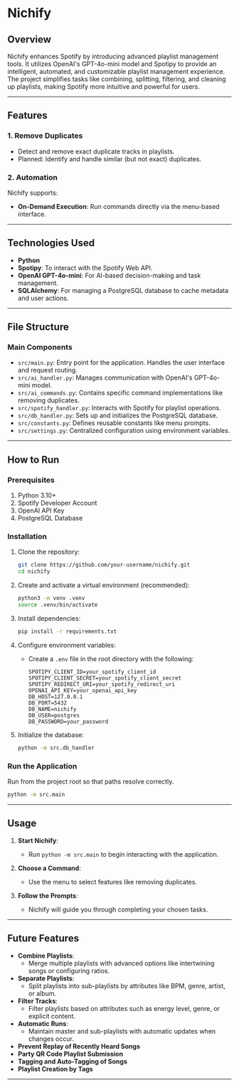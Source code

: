 # Nichify

## Overview

Nichify enhances Spotify by introducing advanced playlist management tools. It utilizes OpenAI's GPT-4o-mini model and Spotipy to provide an intelligent, automated, and customizable playlist management experience. The project simplifies tasks like combining, splitting, filtering, and cleaning up playlists, making Spotify more intuitive and powerful for users.

---

## Features

### 1. Remove Duplicates

- Detect and remove exact duplicate tracks in playlists.
- Planned: Identify and handle similar (but not exact) duplicates.

### 2. Automation

Nichify supports:

- **On-Demand Execution**: Run commands directly via the menu-based interface.

---

## Technologies Used

- **Python**
- **Spotipy**: To interact with the Spotify Web API.
- **OpenAI GPT-4o-mini**: For AI-based decision-making and task management.
- **SQLAlchemy**: For managing a PostgreSQL database to cache metadata and user actions.

---

## File Structure

### Main Components

- `src/main.py`: Entry point for the application. Handles the user interface and request routing.
- `src/ai_handler.py`: Manages communication with OpenAI's GPT-4o-mini model.
- `src/ai_commands.py`: Contains specific command implementations like removing duplicates.
- `src/spotify_handler.py`: Interacts with Spotify for playlist operations.
- `src/db_handler.py`: Sets up and initializes the PostgreSQL database.
- `src/constants.py`: Defines reusable constants like menu prompts.
- `src/settings.py`: Centralized configuration using environment variables.

---

## How to Run

### Prerequisites

1. Python 3.10+
2. Spotify Developer Account
3. OpenAI API Key
4. PostgreSQL Database

### Installation

1. Clone the repository:

   ```bash
   git clone https://github.com/your-username/nichify.git
   cd nichify
   ```

2. Create and activate a virtual environment (recommended):

   ```bash
   python3 -m venv .venv
   source .venv/bin/activate
   ```

3. Install dependencies:

   ```bash
   pip install -r requirements.txt
   ```

4. Configure environment variables:

   - Create a `.env` file in the root directory with the following:
     ```env
     SPOTIPY_CLIENT_ID=your_spotify_client_id
     SPOTIPY_CLIENT_SECRET=your_spotify_client_secret
     SPOTIPY_REDIRECT_URI=your_spotify_redirect_uri
     OPENAI_API_KEY=your_openai_api_key
     DB_HOST=127.0.0.1
     DB_PORT=5432
     DB_NAME=nichify
     DB_USER=postgres
     DB_PASSWORD=your_password
     ```

5. Initialize the database:

   ```bash
   python -m src.db_handler
   ```

### Run the Application

Run from the project root so that paths resolve correctly.

```bash
python -m src.main
```

---

## Usage

1. **Start Nichify**:

   - Run `python -m src.main` to begin interacting with the application.

2. **Choose a Command**:

   - Use the menu to select features like removing duplicates.

3. **Follow the Prompts**:

   - Nichify will guide you through completing your chosen tasks.

---

## Future Features

- **Combine Playlists**:
  - Merge multiple playlists with advanced options like intertwining songs or configuring ratios.
- **Separate Playlists**:
  - Split playlists into sub-playlists by attributes like BPM, genre, artist, or album.
- **Filter Tracks**:
  - Filter playlists based on attributes such as energy level, genre, or explicit content.
- **Automatic Runs**:
  - Maintain master and sub-playlists with automatic updates when changes occur.
- **Prevent Replay of Recently Heard Songs**
- **Party QR Code Playlist Submission**
- **Tagging and Auto-Tagging of Songs**
- **Playlist Creation by Tags**

---

